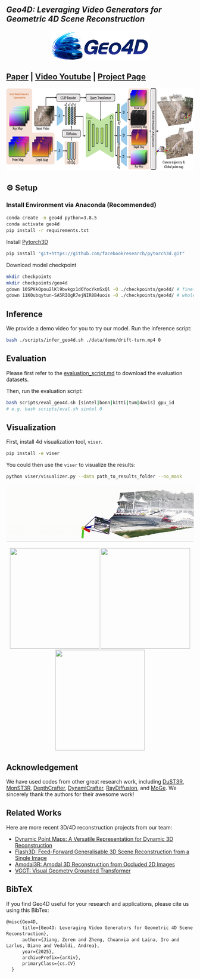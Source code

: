 ## ___***Geo4D: Leveraging Video Generators for Geometric 4D Scene Reconstruction***___
<!-- <div align="center"> -->
<p align="center">
<img src='assets/geo4d_title.png' style="height:80px"></img>
</p>

## [Paper](https://arxiv.org/pdf/2504.07961) | [Video Youtube](https://youtu.be/HHQG26mZicE) | [Project Page](https://geo4d.github.io) 

<p align="center">
<img src="assets/geo4d_method_v2.png" width="800" height="223"/> 
</p>

## ⚙️ Setup

### Install Environment via Anaconda (Recommended)
```bash
conda create -n geo4d python=3.8.5
conda activate geo4d
pip install -r requirements.txt
```
Install [Pytorch3D](https://github.com/facebookresearch/pytorch3d/blob/main/INSTALL.md)
```bash
pip install "git+https://github.com/facebookresearch/pytorch3d.git"
```
Download model checkpoint
```bash
mkdir checkpoints
mkdir checkpoints/geo4d
gdown 10SPKkOpou2lKl9bwkgx1d6YocYkmSxQl -O ./checkpoints/geo4d/ # fine-tuned vae model
gdown 11K0ubqytun-SA5RIOgR7ejNIR8B4uois -O ./checkpoints/geo4d/ # whole model
```

## Inference
We provide a demo video for you to try our model. Run the inference script:
```bash 
bash ./scripts/infer_geo4d.sh ./data/demo/drift-turn.mp4 0
```

## Evaluation

Please first refer to the [evaluation_script.md](data/evaluation_script.md) to download the evaluation datasets.

Then, run the evaluation script:
```bash 
bash scripts/eval_geo4d.sh [sintel|bonn|kitti|tum|davis] gpu_id 
# e.g. bash scripts/eval.sh sintel 0
```

## Visualization

First, install 4d visualization tool, `viser`.
```bash
pip install -e viser
```
You could then use the `viser` to visualize the results:
```bash
python viser/visualizer.py --data path_to_results_folder --no_mask
```

<p align="center">
  <img src="assets/image35.gif" width="720"  /> 
</p>

<p align="center">
  <img src="assets/ours_drift_straight_stride2.gif" width="240" height="270"/>  <img src="assets/snowboard.gif" width="240" height="270"/> <img src="assets/drift-turn.gif" width="240" height="270"/>
</p>

## Acknowledgement
We have used codes from other great research work, including [DuST3R](https://github.com/naver/dust3r), [MonST3R](https://github.com/Junyi42/monst3r), [DepthCrafter](https://github.com/Tencent/DepthCrafter), [DynamiCrafter](https://github.com/Doubiiu/DynamiCrafter), [RayDiffusion](https://github.com/jasonyzhang/RayDiffusion), and [MoGe](https://github.com/microsoft/MoGe). We sincerely thank the authors for their awesome work!

## Related Works 
Here are more recent 3D/4D reconstruction projects from our team:
* [Dynamic Point Maps: A Versatile Representation for Dynamic 3D Reconstruction](https://www.robots.ox.ac.uk/~vgg/research/dynamic-point-maps/)
* [Flash3D: Feed-Forward Generalisable 3D Scene Reconstruction from a Single Image](https://www.robots.ox.ac.uk/~vgg/research/flash3d/)
* [Amodal3R: Amodal 3D Reconstruction from Occluded 2D Images](https://sm0kywu.github.io/Amodal3R/)
* [VGGT: Visual Geometry Grounded Transformer](https://vgg-t.github.io/)

## BibTeX
If you find Geo4D useful for your research and applications, please cite us using this BibTex:
```
@misc{Geo4D,
      title={Geo4D: Leveraging Video Generators for Geometric 4D Scene Reconstruction}, 
      author={Jiang, Zeren and Zheng, Chuanxia and Laina, Iro and Larlus, Diane and Vedaldi, Andrea},
      year={2025},
      archivePrefix={arXiv},
      primaryClass={cs.CV}
  }
```